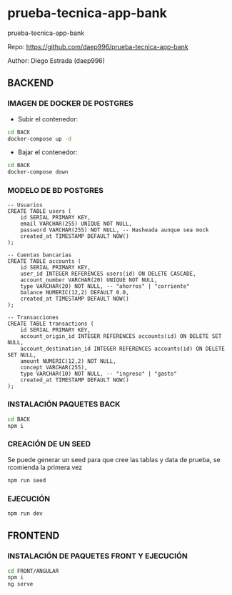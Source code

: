 # prueba-tecnica-app-bank

prueba-tecnica-app-bank

Repo: https://github.com/daep996/prueba-tecnica-app-bank

Author: Diego Estrada (daep996)

## BACKEND

### IMAGEN DE DOCKER DE POSTGRES

- Subir el contenedor:
```bash
cd BACK
docker-compose up -d
```

- Bajar el contenedor:
```bash
cd BACK
docker-compose down
```

### MODELO DE BD POSTGRES

```postgres
-- Usuarios
CREATE TABLE users (
    id SERIAL PRIMARY KEY,
    email VARCHAR(255) UNIQUE NOT NULL,
    password VARCHAR(255) NOT NULL, -- Hasheada aunque sea mock
    created_at TIMESTAMP DEFAULT NOW()
);

-- Cuentas bancarias
CREATE TABLE accounts (
    id SERIAL PRIMARY KEY,
    user_id INTEGER REFERENCES users(id) ON DELETE CASCADE,
    account_number VARCHAR(20) UNIQUE NOT NULL,
    type VARCHAR(20) NOT NULL, -- "ahorros" | "corriente"
    balance NUMERIC(12,2) DEFAULT 0.0,
    created_at TIMESTAMP DEFAULT NOW()
);

-- Transacciones
CREATE TABLE transactions (
    id SERIAL PRIMARY KEY,
    account_origin_id INTEGER REFERENCES accounts(id) ON DELETE SET NULL,
    account_destination_id INTEGER REFERENCES accounts(id) ON DELETE SET NULL,
    amount NUMERIC(12,2) NOT NULL,
    concept VARCHAR(255),
    type VARCHAR(10) NOT NULL, -- "ingreso" | "gasto"
    created_at TIMESTAMP DEFAULT NOW()
);

```

### INSTALACIÓN PAQUETES BACK
```bash
cd BACK
npm i
```

### CREACIÓN DE UN SEED

Se puede generar un seed para que cree las tablas y data de prueba, se rcomienda la primera vez
```bash
npm run seed
```
### EJECUCIÓN

```bash
npm run dev
```

## FRONTEND

### INSTALACIÓN DE PAQUETES FRONT Y EJECUCIÓN
```bash
cd FRONT/ANGULAR
npm i
ng serve
```

